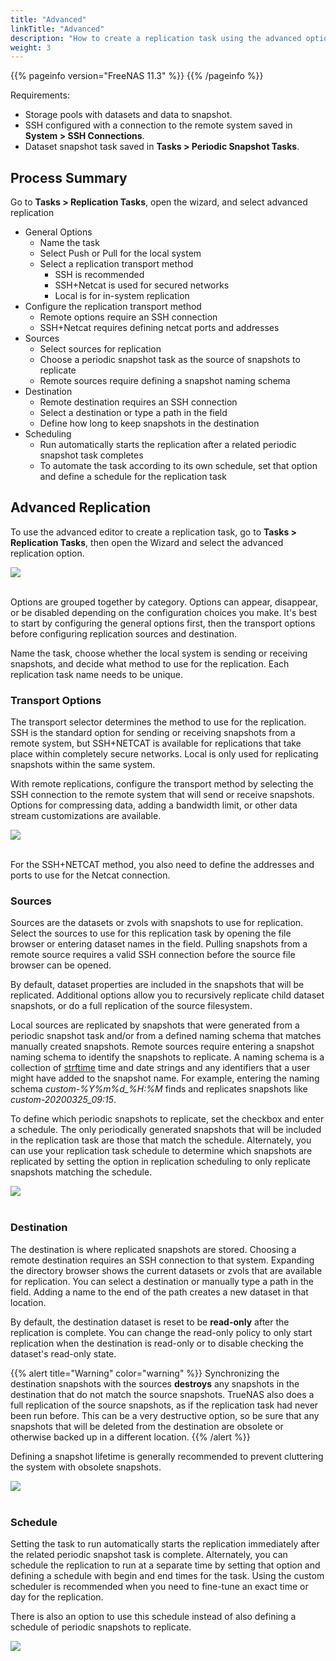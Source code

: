 ```yaml
---
title: "Advanced"
linkTitle: "Advanced"
description: "How to create a replication task using the advanced options"
weight: 3
---
```


{{% pageinfo version="FreeNAS 11.3" %}}
{{% /pageinfo %}}

Requirements:
* Storage pools with datasets and data to snapshot.
* SSH configured with a connection to the remote system saved in **System > SSH Connections**.
* Dataset snapshot task saved in **Tasks > Periodic Snapshot Tasks**.


## Process Summary

Go to **Tasks > Replication Tasks**, open the wizard, and select advanced replication

* General Options
  * Name the task
  * Select Push or Pull for the local system
  * Select a replication transport method
    * SSH is recommended
    * SSH+Netcat is used for secured networks
    * Local is for in-system replication
* Configure the replication transport method
  * Remote options require an SSH connection
  * SSH+Netcat requires defining netcat ports and addresses
* Sources
  * Select sources for replication
  * Choose a periodic snapshot task as the source of snapshots to replicate
  * Remote sources require defining a snapshot naming schema
* Destination
  * Remote destination requires an SSH connection
  * Select a destination or type a path in the field
  * Define how long to keep snapshots in the destination
* Scheduling
  * Run automatically starts the replication after a related periodic snapshot task completes
  * To automate the task according to its own schedule, set that option and define a schedule for the replication task

## Advanced Replication

To use the advanced editor to create a replication task, go to **Tasks > Replication Tasks**, then open the Wizard and select the advanced replication option.

<img src="/images/replication-advanced.png">
<br><br>

Options are grouped together by category.
Options can appear, disappear, or be disabled depending on the configuration choices you make.
It's best to start by configuring the general options first, then the transport options before configuring replication sources and destination.

Name the task, choose whether the local system is sending or receiving snapshots, and decide what method to use for the replication.
Each replication task name needs to be unique.

### Transport Options

The transport selector determines the method to use for the replication.
SSH is the standard option for sending or receiving snapshots from a remote system, but SSH+NETCAT is available for replications that take place within completely secure networks.
Local is only used for replicating snapshots within the same system.

With remote replications, configure the transport method by selecting the SSH connection to the remote system that will send or receive snapshots.
Options for compressing data, adding a bandwidth limit, or other data stream customizations are available.

<img src="/images/replication-advanced-ssh.png">
<br><br>

For the SSH+NETCAT method, you also need to define the addresses and ports to use for the Netcat connection.

### Sources

Sources are the datasets or zvols with snapshots to use for replication.
Select the sources to use for this replication task by opening the file browser or entering dataset names in the field.
Pulling snapshots from a remote source requires a valid SSH connection before the source file browser can be opened.

By default, dataset properties are included in the snapshots that will be replicated.
Additional options allow you to recursively replicate child dataset snapshots, or do a full replication of the source filesystem.

Local sources are replicated by snapshots that were generated from a periodic snapshot task and/or from a defined naming schema that matches manually created snapshots.
Remote sources require entering a snapshot naming schema to identify the snapshots to replicate.
A naming schema is a collection of [strftime](https://www.freebsd.org/cgi/man.cgi?query=strftime) time and date strings and any identifiers that a user might have added to the snapshot name.
For example, entering the naming schema *custom-%Y%m%d_%H:%M* finds and replicates snapshots like *custom-20200325_09:15*.

To define which periodic snapshots to replicate, set the checkbox and enter a schedule. The only periodically generated snapshots that will be included in the replication task are those that match the schedule.
Alternately, you can use your replication task schedule to determine which snapshots are replicated by setting the option in replication scheduling to only replicate snapshots matching the schedule.

<img src="/images/replication-advanced-sources.png">
<br><br>

### Destination

The destination is where replicated snapshots are stored.
Choosing a remote destination requires an SSH connection to that system.
Expanding the directory browser shows the current datasets or zvols that are available for replication.
You can select a destination or manually type a path in the field.
Adding a name to the end of the path creates a new dataset in that location.

By default, the destination dataset is reset to be **read-only** after the replication is complete.
You can change the read-only policy to only start replication when the destination is read-only or to disable checking the dataset's read-only state.

{{% alert title="Warning" color="warning" %}}
Synchronizing the destination snapshots with the sources **destroys** any snapshots in the destination that do not match the source snapshots.
TrueNAS also does a full replication of the source snapshots, as if the replication task had never been run before.
This can be a very destructive option, so be sure that any snapshots that will be deleted from the destination are obsolete or otherwise backed up in a different location.
{{% /alert %}}


Defining a snapshot lifetime is generally recommended to prevent cluttering the system with obsolete snapshots.

<img src="/images/replication-advanced-destination.png">
<br><br>

### Schedule

Setting the task to run automatically starts the replication immediately after the related periodic snapshot task is complete.
Alternately, you can schedule the replication to run at a separate time by setting that option and defining a schedule with begin and end times for the task.
Using the custom scheduler is recommended when you need to fine-tune an exact time or day for the replication.

There is also an option to use this schedule instead of also defining a schedule of periodic snapshots to replicate.

<img src="/images/replication-advanced-schedule.png">
<br><br>